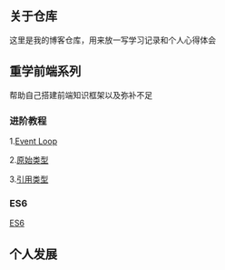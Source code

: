 ## 关于仓库

这里是我的博客仓库，用来放一写学习记录和个人心得体会

## 重学前端系列
帮助自己搭建前端知识框架以及弥补不足

### 进阶教程

1.[Event Loop](https://zhangyingcai.github.io/2019/04/25/JavaScript-super-1/)

2.[原始类型](https://zhangyingcai.github.io/2019/04/28/JavaScript-super-2/)

3.[引用类型](https://zhangyingcai.github.io/2019/04/28/JavaScript-super-3/)

### ES6

[ES6](https://zhangyingcai.github.io/2019/01/17/es6/)


## 个人发展

